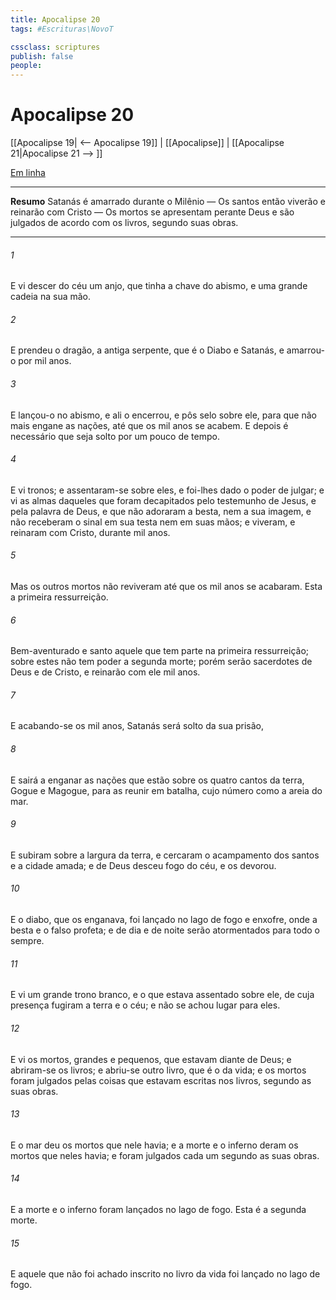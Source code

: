 ```yaml
---
title: Apocalipse 20
tags: #Escrituras\NovoT

cssclass: scriptures
publish: false
people:
---
```


# Apocalipse 20
[[Apocalipse 19| <-- Apocalipse 19]] | [[Apocalipse]] | [[Apocalipse 21|Apocalipse 21 --> ]]

[Em linha](https://churchofjesuschrist.org/study/scriptures/nt/rev/20?lang=por)

---
__Resumo__
Satanás é amarrado durante o Milênio — Os santos então viverão e reinarão com Cristo — Os mortos se apresentam perante Deus e são julgados de acordo com os livros, segundo suas obras.

---
###### 1 
E vi descer do céu um anjo, que tinha a chave do abismo, e uma grande cadeia na sua mão.

###### 2 
E prendeu o dragão, a antiga serpente, que é o Diabo e Satanás, e amarrou-o por mil anos.

###### 3 
E lançou-o no abismo, e ali o encerrou, e pôs selo sobre ele, para que não mais engane as nações, até que os mil anos se acabem. E depois é necessário que seja solto por um pouco de tempo.

###### 4 
E vi tronos; e assentaram-se sobre eles, e foi-lhes dado o poder de julgar; e vi as almas daqueles que foram decapitados pelo testemunho de Jesus, e pela palavra de Deus, e que não adoraram a besta, nem a sua imagem, e não receberam o sinal em sua testa nem em suas mãos; e viveram, e reinaram com Cristo, durante mil anos.

###### 5 
Mas os outros mortos não reviveram até que os mil anos se acabaram. Esta  a primeira ressurreição.

###### 6 
Bem-aventurado e santo aquele que tem parte na primeira ressurreição; sobre estes não tem poder a segunda morte; porém serão sacerdotes de Deus e de Cristo, e reinarão com ele mil anos.

###### 7 
E acabando-se os mil anos, Satanás será solto da sua prisão,

###### 8 
E sairá a enganar as nações que estão sobre os quatro cantos da terra, Gogue e Magogue, para as reunir em batalha, cujo número  como a areia do mar.

###### 9 
E subiram sobre a largura da terra, e cercaram o acampamento dos santos e a cidade amada; e de Deus desceu fogo do céu, e os devorou.

###### 10 
E o diabo, que os enganava, foi lançado no lago de fogo e enxofre, onde  a besta e o falso profeta; e de dia e de noite serão atormentados para todo o sempre.

###### 11 
E vi um grande trono branco, e o que estava assentado sobre ele, de cuja presença fugiram a terra e o céu; e não se achou lugar para eles.

###### 12 
E vi os mortos, grandes e pequenos, que estavam diante de Deus; e abriram-se os livros; e abriu-se outro livro, que é o da vida; e os mortos foram julgados pelas coisas que estavam escritas nos livros, segundo as suas obras.

###### 13 
E o mar deu os mortos que nele havia; e a morte e o inferno deram os mortos que neles havia; e foram julgados cada um segundo as suas obras.

###### 14 
E a morte e o inferno foram lançados no lago de fogo. Esta é a segunda morte.

###### 15 
E aquele que não foi achado inscrito no livro da vida foi lançado no lago de fogo.

